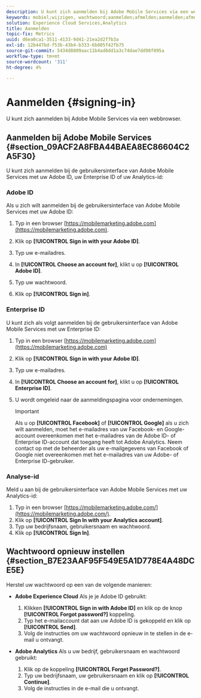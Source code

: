 ```yaml
---
description: U kunt zich aanmelden bij Adobe Mobile Services via een webbrowser.
keywords: mobiel;wijzigen, wachtwoord;aanmelden;afmelden;aanmelden;afmelden;aanmelden;aanmelden
solution: Experience Cloud Services,Analytics
title: Aanmelden
topic-fix: Metrics
uuid: d6ea0ca1-3511-4133-9d41-21ea2d2f7b3a
exl-id: 12b447bd-f53b-43b4-b333-6b805f42fb75
source-git-commit: 5434d8809aac11b4ad6dd1a3c74dae7dd98f095a
workflow-type: tm+mt
source-wordcount: '311'
ht-degree: 4%

---
```


# Aanmelden {#signing-in}

U kunt zich aanmelden bij Adobe Mobile Services via een webbrowser.

## Aanmelden bij Adobe Mobile Services {#section_09ACF2A8FBA44BAEA8EC86604C2A5F30}

U kunt zich aanmelden bij de gebruikersinterface van Adobe Mobile Services met uw Adobe ID, uw Enterprise ID of uw Analytics-id:

### Adobe ID

Als u zich wilt aanmelden bij de gebruikersinterface van Adobe Mobile Services met uw Adobe ID:

1. Typ in een browser [https://mobilemarketing.adobe.com](https://mobilemarketing.adobe.com).
1. Klik op **[!UICONTROL Sign in with your Adobe ID]**.
1. Typ uw e-mailadres.
1. In **[!UICONTROL Choose an account for]**, klikt u op **[!UICONTROL Adobe ID]**.

1. Typ uw wachtwoord.
1. Klik op **[!UICONTROL Sign in]**.


### Enterprise ID

U kunt zich als volgt aanmelden bij de gebruikersinterface van Adobe Mobile Services met uw Enterprise ID:

1. Typ in een browser [https://mobilemarketing.adobe.com](https://mobilemarketing.adobe.com)
1. Klik op **[!UICONTROL Sign in with your Adobe ID]**.
1. Typ uw e-mailadres.
1. In **[!UICONTROL Choose an account for]**, klikt u op **[!UICONTROL Enterprise ID]**.

1. U wordt omgeleid naar de aanmeldingspagina voor ondernemingen.

   >[!IMPORTANT]
   >
   >Als u op **[!UICONTROL Facebook]** of **[!UICONTROL Google]** als u zich wilt aanmelden, moet het e-mailadres van uw Facebook- en Google-account overeenkomen met het e-mailadres van de Adobe ID- of Enterprise ID-account dat toegang heeft tot Adobe Analytics. Neem contact op met de beheerder als uw e-mailgegevens van Facebook of Google niet overeenkomen met het e-mailadres van uw Adobe- of Enterprise ID-gebruiker.

### Analyse-id

Meld u aan bij de gebruikersinterface van Adobe Mobile Services met uw Analytics-id:

1. Typ in een browser [https://mobilemarketing.adobe.com/](https://mobilemarketing.adobe.com/).
1. Klik op **[!UICONTROL Sign In with your Analytics account]**.
1. Typ uw bedrijfsnaam, gebruikersnaam en wachtwoord.
1. Klik op **[!UICONTROL Sign In]**.

## Wachtwoord opnieuw instellen {#section_B7E23AAF95F549E5A1D778E4A48DCE5E}

Herstel uw wachtwoord op een van de volgende manieren:

* **Adobe Experience Cloud** Als je je Adobe ID gebruikt:

   1. Klikken **[!UICONTROL Sign in with Adobe ID]** en klik op de knop **[!UICONTROL Forgot password?]** koppeling.
   1. Typ het e-mailaccount dat aan uw Adobe ID is gekoppeld en klik op **[!UICONTROL Send]**.
   1. Volg de instructies om uw wachtwoord opnieuw in te stellen in de e-mail u ontvangt.

* **Adobe Analytics** Als u uw bedrijf, gebruikersnaam en wachtwoord gebruikt:

   1. Klik op de koppeling **[!UICONTROL Forget Password?]**.
   1. Typ uw bedrijfsnaam, uw gebruikersnaam en klik op **[!UICONTROL Continue]**.
   1. Volg de instructies in de e-mail die u ontvangt.
